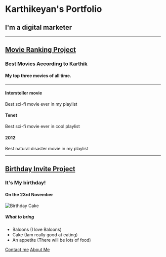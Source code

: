 <!DOCTYPE html>
<html lang="en">
<head>
    <meta charset="UTF-8">
    <meta name="viewport" content="width=device-width, initial-scale=1.0">
    <title>Karthik Portfolio</title>
</head>
<body>
   <h1>Karthikeyan's Portfolio</h1> 
   <h2>I'm a digital marketer</h2>
<hr />
<h2><a href="./2.4 Movie Ranking Project/index.html">Movie Ranking Project</a></h2>
<h3>Best Movies According to Karthik</h3>
<h4>My top three movies of all time.</h4>
<hr />
<h4>Intersteller movie</h4>
<p>Best sci-fi movie ever in my playlist</p>
   <h4>Tenet</h4>
   <p>Best sci-fi movie ever in cool playlist</p>
   <h4>2012</h4>
   <p>Best natural disaster movie in my playlist</p>
<hr />
<h2><a href="./3.4 Birthday Invite Project/index.html">Birthday Invite Project</a></h2>
<h3>It's My birthday!</h3>
<h4>On the 23rd November</h4>
<img src="https://raw.githubusercontent.com/appbrewery/webdev/main/birthday-cake3.4.jpeg" alt="Birthday Cake" />
<h5>What to bring</h5>
   <ul>
    <li>Baloons (I love Baloons)</li>
    <li>Cake (Iam really good at eating)</li>
    <li>An appetite (There will be lots of food)</li>
   </ul>
 <a href="./Contact me.html">Contact me</a>
 <a href="./4.1 Webpages/public/about.html">About Me</a>
 </body>
</html>
















</body>
</html>
